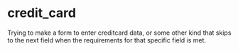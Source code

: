 # credit_card

Trying to make a form to enter creditcard data, or some other kind that skips to the next field when the requirements for that specific field is met.
